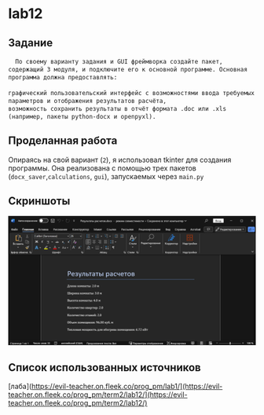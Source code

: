 # lab12  

## Задание
      По своему варианту задания и GUI фреймворка создайте пакет, содержащий 3 модуля, и подключите его к основной программе. Основная программа должна предоставлять:

    графический пользовательский интерфейс с возможностями ввода требуемых параметров и отображения результатов расчёта,
    возможность сохранить результаты в отчёт формата .doc или .xls (например, пакеты python-docx и openpyxl).
## Проделанная работа
Опираясь на свой вариант (`2`), я использовал tkinter для создания программы. Она реализована с помощью трех пакетов (`docx_saver`,`calculations`, `gui`), запускаемых через `main.py`

## Скриншоты

![результат 12](lab12res.png)

## Список использованных источников

[лаба](https://evil-teacher.on.fleek.co/prog_pm/lab1/](https://evil-teacher.on.fleek.co/prog_pm/term2/lab12/](https://evil-teacher.on.fleek.co/prog_pm/term2/lab12/)


